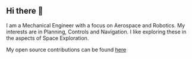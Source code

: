 ## Hi there 👋

I am a Mechanical Engineer with a focus on Aerospace and Robotics. My interests are in Planning, Controls and Navigation. I like exploring these in the aspects of Space Exploration.

My open source contributions can be found [here](https://gist.github.com/dheerubhai-101/f5e5563c2d2338213a3c54727d259f57.js)
<!--
**dheerubhai-101/dheerubhai-101** is a ✨ _special_ ✨ repository because its `README.md` (this file) appears on your GitHub profile.

Here are some ideas to get you started:

- 🔭 I’m currently working on ...
- 🌱 I’m currently learning ...
- 👯 I’m looking to collaborate on ...
- 🤔 I’m looking for help with ...
- 💬 Ask me about ...
- 📫 How to reach me: ...
- 😄 Pronouns: ...
- ⚡ Fun fact: ...
-->
